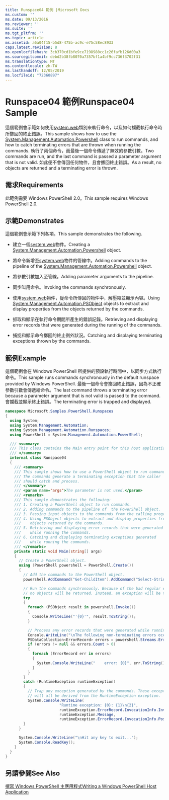 ```yaml
---
title: Runspace04 範例 |Microsoft Docs
ms.custom: ''
ms.date: 09/13/2016
ms.reviewer: ''
ms.suite: ''
ms.tgt_pltfrm: ''
ms.topic: article
ms.assetid: a6a04f15-b5d8-475b-ac9c-e75c58ec8933
caps.latest.revision: 8
ms.openlocfilehash: 3cb370cd1bfe9ce7198980cc1c26fafb126d00a3
ms.sourcegitcommit: debd2b38fb8070a7357bf1a4bf9cc736f3702f31
ms.translationtype: MT
ms.contentlocale: zh-TW
ms.lasthandoff: 12/05/2019
ms.locfileid: "72360897"
---
```

# <a name="runspace04-sample"></a><span data-ttu-id="e6d6a-102">Runspace04 範例</span><span class="sxs-lookup"><span data-stu-id="e6d6a-102">Runspace04 Sample</span></span>

<span data-ttu-id="e6d6a-103">這個範例會示範如何使用[system.web](/dotnet/api/system.management.automation.powershell)類別來執行命令，以及如何攔截執行命令時所擲回的終止錯誤。</span><span class="sxs-lookup"><span data-stu-id="e6d6a-103">This sample shows how to use the [System.Management.Automation.Powershell](/dotnet/api/system.management.automation.powershell) class to run commands, and how to catch terminating errors that are thrown when running the commands.</span></span> <span data-ttu-id="e6d6a-104">執行了兩個命令，而最後一個命令傳遞了無效的參數引數。</span><span class="sxs-lookup"><span data-stu-id="e6d6a-104">Two commands are run, and the last command is passed a parameter argument that is not valid.</span></span> <span data-ttu-id="e6d6a-105">如此便不會傳回任何物件，且會擲回終止錯誤。</span><span class="sxs-lookup"><span data-stu-id="e6d6a-105">As a result, no objects are returned and a terminating error is thrown.</span></span>

## <a name="requirements"></a><span data-ttu-id="e6d6a-106">需求</span><span class="sxs-lookup"><span data-stu-id="e6d6a-106">Requirements</span></span>

<span data-ttu-id="e6d6a-107">此範例需要 Windows PowerShell 2.0。</span><span class="sxs-lookup"><span data-stu-id="e6d6a-107">This sample requires Windows PowerShell 2.0.</span></span>

## <a name="demonstrates"></a><span data-ttu-id="e6d6a-108">示範</span><span class="sxs-lookup"><span data-stu-id="e6d6a-108">Demonstrates</span></span>

<span data-ttu-id="e6d6a-109">這個範例會示範下列各項。</span><span class="sxs-lookup"><span data-stu-id="e6d6a-109">This sample demonstrates the following.</span></span>

- <span data-ttu-id="e6d6a-110">建立一個[system.web](/dotnet/api/system.management.automation.powershell)物件。</span><span class="sxs-lookup"><span data-stu-id="e6d6a-110">Creating a [System.Management.Automation.Powershell](/dotnet/api/system.management.automation.powershell) object.</span></span>

- <span data-ttu-id="e6d6a-111">將命令新增至[system.web](/dotnet/api/system.management.automation.powershell)物件的管線中。</span><span class="sxs-lookup"><span data-stu-id="e6d6a-111">Adding commands to the pipeline of the [System.Management.Automation.Powershell](/dotnet/api/system.management.automation.powershell) object.</span></span>

- <span data-ttu-id="e6d6a-112">將參數引數加入至管線。</span><span class="sxs-lookup"><span data-stu-id="e6d6a-112">Adding parameter arguments to the pipeline.</span></span>

- <span data-ttu-id="e6d6a-113">同步叫用命令。</span><span class="sxs-lookup"><span data-stu-id="e6d6a-113">Invoking the commands synchronously.</span></span>

- <span data-ttu-id="e6d6a-114">使用[system.web](/dotnet/api/System.Management.Automation.PSObject)物件，從命令所傳回的物件中，解壓縮並顯示內容。</span><span class="sxs-lookup"><span data-stu-id="e6d6a-114">Using [System.Management.Automation.PSObject](/dotnet/api/System.Management.Automation.PSObject) objects to extract and display properties from the objects returned by the commands.</span></span>

- <span data-ttu-id="e6d6a-115">抓取和顯示在執行命令期間所產生的錯誤記錄。</span><span class="sxs-lookup"><span data-stu-id="e6d6a-115">Retrieving and displaying error records that were generated during the running of the commands.</span></span>

- <span data-ttu-id="e6d6a-116">捕捉和顯示命令擲回的終止例外狀況。</span><span class="sxs-lookup"><span data-stu-id="e6d6a-116">Catching and displaying terminating exceptions thrown by the commands.</span></span>

## <a name="example"></a><span data-ttu-id="e6d6a-117">範例</span><span class="sxs-lookup"><span data-stu-id="e6d6a-117">Example</span></span>

<span data-ttu-id="e6d6a-118">這個範例會在 Windows PowerShell 所提供的預設執行時間中，以同步方式執行命令。</span><span class="sxs-lookup"><span data-stu-id="e6d6a-118">This sample runs commands synchronously in the default runspace provided by Windows PowerShell.</span></span> <span data-ttu-id="e6d6a-119">最後一個命令會擲回終止錯誤，因為不正確參數引數會傳遞給命令。</span><span class="sxs-lookup"><span data-stu-id="e6d6a-119">The last command throws a terminating error because a parameter argument that is not valid is passed to the command.</span></span> <span data-ttu-id="e6d6a-120">會攔截並顯示終止錯誤。</span><span class="sxs-lookup"><span data-stu-id="e6d6a-120">The terminating error is trapped and displayed.</span></span>

```csharp
namespace Microsoft.Samples.PowerShell.Runspaces
{
  using System;
  using System.Management.Automation;
  using System.Management.Automation.Runspaces;
  using PowerShell = System.Management.Automation.PowerShell;

  /// <summary>
  /// This class contains the Main entry point for this host application.
  /// </summary>
  internal class Runspace04
  {
    /// <summary>
    /// This sample shows how to use a PowerShell object to run commands.
    /// The commands generate a terminating exception that the caller
    /// should catch and process.
    /// </summary>
    /// <param name="args">The parameter is not used.</param>
    /// <remarks>
    /// This sample demonstrates the following:
    /// 1. Creating a PowerShell object to run commands.
    /// 2. Adding commands to the pipeline of  the PowerShell object.
    /// 3. Passing input objects to the commands from the calling program.
    /// 4. Using PSObject objects to extract and display properties from the
    ///    objects returned by the commands.
    /// 5. Retrieving and displaying error records that were generated
    ///    while running the commands.
    /// 6. Catching and displaying terminating exceptions generated
    ///    while running the commands.
    /// </remarks>
    private static void Main(string[] args)
    {
      // Create a PowerShell object.
      using (PowerShell powershell = PowerShell.Create())
      {
        // Add the commands to the PowerShell object.
        powershell.AddCommand("Get-ChildItem").AddCommand("Select-String").AddArgument("*");

        // Run the commands synchronously. Because of the bad regular expression,
        // no objects will be returned. Instead, an exception will be thrown.
        try
        {
          foreach (PSObject result in powershell.Invoke())
          {
            Console.WriteLine("'{0}'", result.ToString());
          }

          // Process any error records that were generated while running the commands.
          Console.WriteLine("\nThe following non-terminating errors occurred:\n");
          PSDataCollection<ErrorRecord> errors = powershell.Streams.Error;
          if (errors != null && errors.Count > 0)
          {
            foreach (ErrorRecord err in errors)
            {
              System.Console.WriteLine("    error: {0}", err.ToString());
            }
          }
        }
        catch (RuntimeException runtimeException)
        {
          // Trap any exception generated by the commands. These exceptions
          // will all be derived from the RuntimeException exception.
          System.Console.WriteLine(
                        "Runtime exception: {0}: {1}\n{2}",
                        runtimeException.ErrorRecord.InvocationInfo.InvocationName,
                        runtimeException.Message,
                        runtimeException.ErrorRecord.InvocationInfo.PositionMessage);
        }
      }

      System.Console.WriteLine("\nHit any key to exit...");
      System.Console.ReadKey();
    }
  }
}
```

## <a name="see-also"></a><span data-ttu-id="e6d6a-121">另請參閱</span><span class="sxs-lookup"><span data-stu-id="e6d6a-121">See Also</span></span>

[<span data-ttu-id="e6d6a-122">撰寫 Windows PowerShell 主應用程式</span><span class="sxs-lookup"><span data-stu-id="e6d6a-122">Writing a Windows PowerShell Host Application</span></span>](./writing-a-windows-powershell-host-application.md)